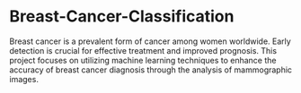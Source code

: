 # Breast-Cancer-Classification
Breast cancer is a prevalent form of cancer among women worldwide. Early detection is crucial for effective treatment and improved prognosis. This project focuses on utilizing machine learning techniques to enhance the accuracy of breast cancer diagnosis through the analysis of mammographic images.
